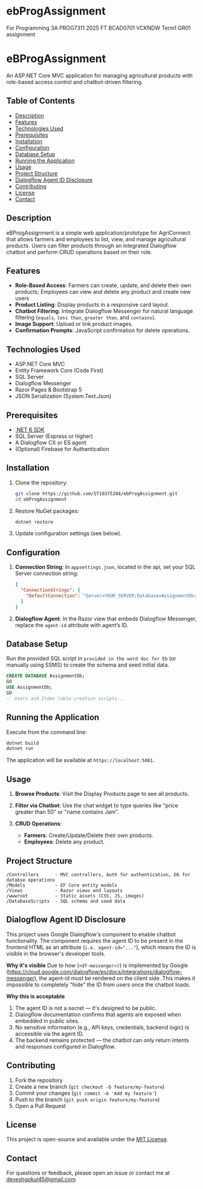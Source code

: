 # ebProgAssignment
For Programming 3A PROG7311 2025 FT BCAD0701 VCKNDW Term1 GR01 assignment
# eBProgAssignment

An ASP.NET Core MVC application for managing agricultural products with role-based access control and chatbot-driven filtering.

## Table of Contents

* [Description](#description)
* [Features](#features)
* [Technologies Used](#technologies-used)
* [Prerequisites](#prerequisites)
* [Installation](#installation)
* [Configuration](#configuration)
* [Database Setup](#database-setup)
* [Running the Application](#running-the-application)
* [Usage](#usage)
* [Project Structure](#project-structure)
* [ Dialogflow Agent ID Disclosure](#dialogflow-agent-ID-Disclosure)
* [Contributing](#contributing)
* [License](#license)
* [Contact](#contact)

## Description

eBProgAssignment is a simple web application/prototype for AgriConnect that allows farmers and employees to list, view, and manage agricultural products. Users can filter products through an integrated Dialogflow chatbot and perform CRUD operations based on their role.

## Features

* **Role-Based Access**: Farmers can create, update, and delete their own products; Employees can view and delete any product and create new users
* **Product Listing**: Display products in a responsive card layout.
* **Chatbot Filtering**: Integrate Dialogflow Messenger for natural language filtering (`equals`, `less than`, `greater than`, and `contains`).
* **Image Support**: Upload or link product images.
* **Confirmation Prompts**: JavaScript confirmation for delete operations.

## Technologies Used

* ASP.NET Core MVC
* Entity Framework Core (Code First)
* SQL Server
* Dialogflow Messenger
* Razor Pages & Bootstrap 5
* JSON Serialization (System.Text.Json)

## Prerequisites

* [.NET 6 SDK](https://dotnet.microsoft.com/download)
* SQL Server (Express or higher)
* A Dialogflow CX or ES agent
* (Optional) Firebase for Authentication

## Installation

1. Clone the repository:

   ```bash
   git clone https://github.com/ST10375204/ebProgAssignment.git
   cd ebProgAssignment
   ```
2. Restore NuGet packages:

   ```bash
   dotnet restore
   ```
3. Update configuration settings (see below).

## Configuration

1. **Connection String**: In `appsettings.json`, located in the api, set your SQL Server connection string:

   ```json
   {
     "ConnectionStrings": {
       "DefaultConnection": "Server=YOUR_SERVER;Database=AssignmentDb;Trusted_Connection=True;"
     }
   }
   ```
2. **Dialogflow Agent**: In the Razor view that embeds Dialogflow Messenger, replace the `agent-id` attribute with agent’s ID.

## Database Setup

Run the provided SQL script in `provided in the word doc for Eb` (or manually using SSMS) to create the schema and seed initial data.

```sql
CREATE DATABASE AssignmentDb;
GO
USE AssignmentDb;
GO
-- Users and Items table creation scripts...
```

## Running the Application

Execute from the command line:

```bash
dotnet build
dotnet run
```

The application will be available at `https://localhost:5001`.

## Usage

1. **Browse Products**: Visit the Display Products page to see all products.
2. **Filter via Chatbot**: Use the chat widget to type queries like "price greater than 50" or "name contains Jam".
3. **CRUD Operations**:

   * **Farmers**: Create/Update/Delete their own products.
   * **Employees**: Delete any product.

## Project Structure

```
/Controllers      - MVC controllers, Auth for authentication, Db for databse operations
/Models           - EF Core entity models
/Views            - Razor views and layouts
/wwwroot          - Static assets (CSS, JS, images)
/DatabaseScripts  - SQL schema and seed data
```

## Dialogflow Agent ID Disclosure
This project uses Google Dialogflow's <df-messenger> component to enable chatbot functionality. 
The component requires the agent ID to be present in the frontend HTML as an attribute (`i.e. agent-id="..."`), which means the ID is visible in the browser's developer tools.

**Why it's visible**
Due to how (`<df-messenger>)`) is implemented by Google (https://cloud.google.com/dialogflow/es/docs/integrations/dialogflow-messenger), the agent-id must be rendered on the client side. This makes it impossible to completely "hide" the ID from users once the chatbot loads.

**Why this is acceptable**
1. The agent ID is not a secret — it's designed to be public.
2. Dialogflow documentation confirms that agents are exposed when embedded in public sites.
3. No sensitive information (e.g., API keys, credentials, backend logic) is accessible via the agent ID.
4. The backend remains protected — the chatbot can only return intents and responses configured in Dialogflow.

## Contributing

1. Fork the repository
2. Create a new branch (`git checkout -b feature/my-feature`)
3. Commit your changes (`git commit -m 'Add my feature'`)
4. Push to the branch (`git push origin feature/my-feature`)
5. Open a Pull Request

## License

This project is open-source and available under the [MIT License](LICENSE).

## Contact

For questions or feedback, please open an issue or contact me at deveshgokul45@gmail.com.
